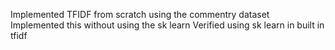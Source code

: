 Implemented TFIDF from scratch using the commentry dataset
Implemented this without using the sk learn 
Verified using sk learn in built in tfidf
